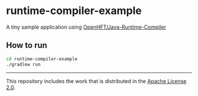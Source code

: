 # runtime-compiler-example

A tiny sample application using [OpenHFT/Java-Runtime-Compiler](https://github.com/OpenHFT/Java-Runtime-Compiler)

## How to run

```sh
cd runtime-compiler-example
./gradlew run
```

---

This repository includes the work that is distributed in the [Apache License 2.0](assets/Apache-LICENSE-2.0.txt).

